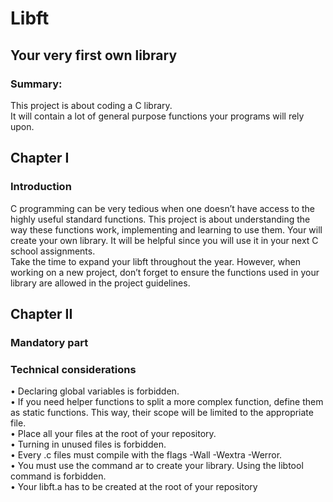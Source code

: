 # Libft
## Your very first own library

### Summary:
This project is about coding a C library. \
It will contain a lot of general purpose functions your programs will rely upon.

## Chapter I
### Introduction
C programming can be very tedious when one doesn’t have access to the highly useful 
standard functions. This project is about understanding the way these functions work,
implementing and learning to use them. Your will create your own library. It will be
helpful since you will use it in your next C school assignments. \
Take the time to expand your libft throughout the year. However, when working
on a new project, don’t forget to ensure the functions used in your library are allowed in
the project guidelines.

## Chapter II
### Mandatory part
### Technical considerations
• Declaring global variables is forbidden. \
• If you need helper functions to split a more complex function, define them as static 
functions. This way, their scope will be limited to the appropriate file. \
• Place all your files at the root of your repository. \
• Turning in unused files is forbidden. \
• Every .c files must compile with the flags -Wall -Wextra -Werror. \
• You must use the command ar to create your library. Using the libtool command
is forbidden. \
• Your libft.a has to be created at the root of your repository
